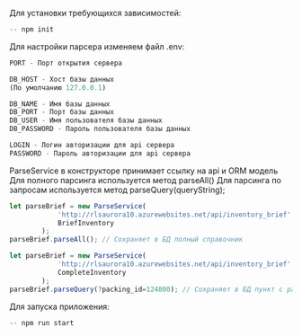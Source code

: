 

Для установки требующихся зависимостей:
```js
-- npm init
```

Для настройки парсера изменяем файл .env:
```js
PORT - Порт открытия сервера

DB_HOST - Хост базы данных
(По умолчанию 127.0.0.1)

DB_NAME - Имя базы данных
DB_PORT - Порт базы данных
DB_USER - Имя пользователя базы данных
DB_PASSWORD - Пароль пользователя базы данных

LOGIN - Логин авторизации для api сервера
PASSWORD - Пароль авторизации для api сервера
```
ParseService в конструкторе принимает ссылку на api и ORM модель
Для полного парсинга используется метод parseAll()
Для парсинга по запросам используется метод parseQuery(queryString);

```js
let parseBrief = new ParseService(
            'http://rlsaurora10.azurewebsites.net/api/inventory_brief', 
            BriefInventory
        );
parseBrief.parseAll(); // Сохраняет в БД полный справочник
```

```js
let parseBrief = new ParseService(
            'http://rlsaurora10.azurewebsites.net/api/inventory_brief', 
            CompleteInventory
        );
parseBrief.parseQuery(?packing_id=124800); // Сохраняет в БД пункт с packing_id=124800
```

Для запуска приложения:
```js
-- npm run start
```